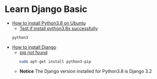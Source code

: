 # Learn Django Basic

- [How to install Python3.8 on Ubuntu](https://phoenixnap.com/kb/how-to-install-python-3-ubuntu)
  - [Test if install python3.8x successfully](https://askubuntu.com/questions/1144446/python-installed-in-ubuntu-but-python-command-not-found)
  ```sh
  python3
  ```
- [How to install Diango](https://docs.djangoproject.com/en/3.2/topics/install/#installing-official-release)
  - [pip not found](https://stackoverflow.com/questions/18363022/importerror-no-module-named-pip)
  ```sh
     sudo apt-get install python3-pip
  ```
  - **Notice** The Django version installed for Python3.8 is Django 3.2
